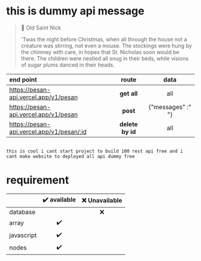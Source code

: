 # this is dummy api message

> 🎅 Old Saint Nick
>
> 'Twas the night before Christmas, when all through the house not a creature was stirring, not even a mouse. The stockings were hung by the chimney with care, in hopes that St. Nicholas soon would be there. The children were nestled all snug in their beds, while visions of sugar plums danced in their heads.

| end point |  route  | data |
|:-----|:--------:|:------:|
| https://pesan-api.vercel.app/v1/pesan | **get all** | all  |
| https://pesan-api.vercel.app/v1/pesan |  **post** |  {"messages" :" "} |
| https://pesan-api.vercel.app/v1/pesan/:id | **delete by id** | all |


```jdata json input

this is cool i cant start project to build 100 rest api free and i cant make website to deployed all api dummy free
```

 # requirement
 
|   |  ✔️ available  | ❌ Unavailable |
|:-----|:--------:|:------:|
|database||❌|
|array|✔️||
|javascript|✔️||
|nodes|✔️||
